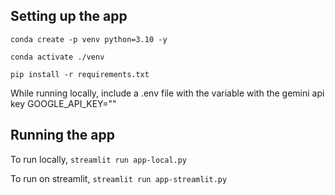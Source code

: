 ## Setting up the app
```conda create -p venv python=3.10 -y```

```conda activate ./venv```

```pip install -r requirements.txt```

While running locally, include a .env file with the variable with the gemini api key 
GOOGLE_API_KEY=""

## Running the app

To run locally,
```streamlit run app-local.py```

To run on streamlit,
```streamlit run app-streamlit.py```